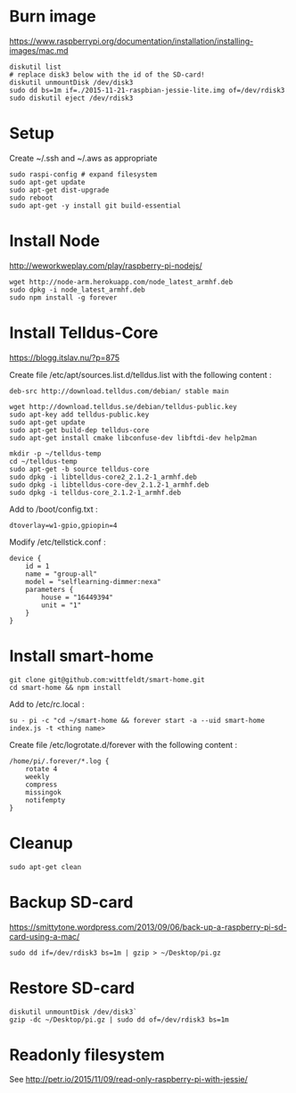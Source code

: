# Burn image

https://www.raspberrypi.org/documentation/installation/installing-images/mac.md

```
diskutil list
# replace disk3 below with the id of the SD-card!
diskutil unmountDisk /dev/disk3
sudo dd bs=1m if=./2015-11-21-raspbian-jessie-lite.img of=/dev/rdisk3
sudo diskutil eject /dev/rdisk3
```

# Setup

Create ~/.ssh and ~/.aws as appropriate
```
sudo raspi-config # expand filesystem
sudo apt-get update
sudo apt-get dist-upgrade
sudo reboot
sudo apt-get -y install git build-essential
```

# Install Node

http://weworkweplay.com/play/raspberry-pi-nodejs/

```
wget http://node-arm.herokuapp.com/node_latest_armhf.deb
sudo dpkg -i node_latest_armhf.deb
sudo npm install -g forever
```

# Install Telldus-Core

https://blogg.itslav.nu/?p=875

Create file /etc/apt/sources.list.d/telldus.list with the following content :
```
deb-src http://download.telldus.com/debian/ stable main
```

```
wget http://download.telldus.se/debian/telldus-public.key
sudo apt-key add telldus-public.key
sudo apt-get update
sudo apt-get build-dep telldus-core
sudo apt-get install cmake libconfuse-dev libftdi-dev help2man

mkdir -p ~/telldus-temp
cd ~/telldus-temp
sudo apt-get -b source telldus-core
sudo dpkg -i libtelldus-core2_2.1.2-1_armhf.deb
sudo dpkg -i libtelldus-core-dev_2.1.2-1_armhf.deb
sudo dpkg -i telldus-core_2.1.2-1_armhf.deb
```

Add to /boot/config.txt :
```
dtoverlay=w1-gpio,gpiopin=4
```
    
Modify /etc/tellstick.conf :
```
device {
    id = 1
    name = "group-all"
    model = "selflearning-dimmer:nexa"
    parameters {
        house = "16449394"
        unit = "1"
    }
}
```

# Install smart-home

```
git clone git@github.com:wittfeldt/smart-home.git
cd smart-home && npm install
```

Add to /etc/rc.local :
```
su - pi -c "cd ~/smart-home && forever start -a --uid smart-home index.js -t <thing name>
```

Create file /etc/logrotate.d/forever with the following content :
```
/home/pi/.forever/*.log {
    rotate 4
    weekly
    compress
    missingok
    notifempty
}
```

# Cleanup

`sudo apt-get clean`

# Backup SD-card

https://smittytone.wordpress.com/2013/09/06/back-up-a-raspberry-pi-sd-card-using-a-mac/

`sudo dd if=/dev/rdisk3 bs=1m | gzip > ~/Desktop/pi.gz`

# Restore SD-card

```
diskutil unmountDisk /dev/disk3`
gzip -dc ~/Desktop/pi.gz | sudo dd of=/dev/rdisk3 bs=1m
```

# Readonly filesystem

See http://petr.io/2015/11/09/read-only-raspberry-pi-with-jessie/
